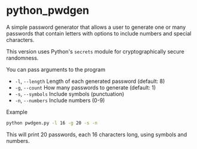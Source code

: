 # python_pwdgen
A simple password generator that allows a user to generate one or many passwords that contain letters with options to include numbers and special characters.

This version uses Python's `secrets` module for cryptographically secure randomness.

You can pass arguments to the program

- `-l`, `--length` Length of each generated password (default: 8)
- `-g`, `--count`  How many passwords to generate (default: 1)
- `-s`, `--symbols` Include symbols (punctuation)
- `-n`, `--numbers` Include numbers (0-9)

Example

```bash
python pwdgen.py -l 16 -g 20 -s -n
```

This will print 20 passwords, each 16 characters long, using symbols and numbers.
